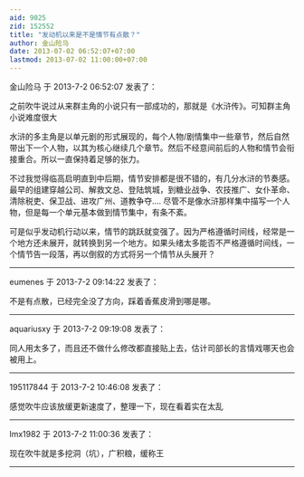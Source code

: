 ```yaml
---
aid: 9025
zid: 152552
title: "发动机以来是不是情节有点散？"
author: 金山险马
date: 2013-07-02 06:52:07+07:00
lastmod: 2013-07-02 11:00:00+07:00
---
```


金山险马 于 2013-7-2 06:52:07 发表了：

之前吹牛说过从来群主角的小说只有一部成功的，那就是《水浒传》。可知群主角小说难度很大

水浒的多主角是以单元剧的形式展现的，每个人物/剧情集中一些章节，然后自然带出下一个人物，以其为核心继续几个章节。然后不经意间前后的人物和情节会衔接重合。所以一直保持着足够的张力。

不过我觉得临高启明直到中后期，情节安排都是很不错的，有几分水浒的节奏感。最早的组建穿越公司、解救文总、登陆筑城，到糖业战争、农技推广、女仆革命、清除税吏、保卫战、进攻广州、道教争夺.... 尽管不是像水浒那样集中描写一个人物，但是每一个单元基本做到情节集中，有条不紊。

可是似乎发动机行动以来，情节的跳跃就变强了。因为严格遵循时间线，经常是一个地方还未展开，就转换到另一个地方。如果头绪太多能否不严格遵循时间线，一个情节告一段落，再以倒叙的方式将另一个情节从头展开？

---

eumenes 于 2013-7-2 09:14:22 发表了：

不是有点散，已经完全没了方向，踩着香蕉皮滑到哪是哪。

---

aquariusxy 于 2013-7-2 09:19:08 发表了：

同人用太多了，而且还不做什么修改都直接贴上去，估计司部长的言情戏哪天也会被用上。

---

195117844 于 2013-7-2 10:46:08 发表了：

感觉吹牛应该放缓更新速度了，整理一下，现在看着实在太乱

---

lmx1982 于 2013-7-2 11:00:36 发表了：

现在吹牛就是多挖洞（坑），广积粮，缓称王

---
